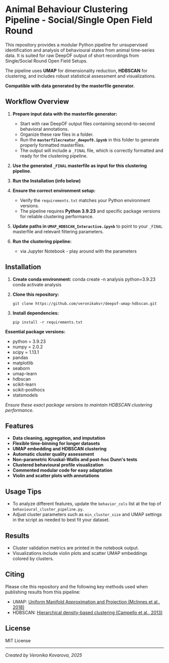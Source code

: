 # Animal Behaviour Clustering Pipeline - Social/Single Open Field Round

This repository provides a modular Python pipeline for unsupervised identification and analysis of behavioural states from animal time-series data. It is suited for raw DeepOF output of short recordings from Single/Social Round Open Field Setups.

The pipeline uses **UMAP** for dimensionality reduction, **HDBSCAN** for clustering, and includes robust statistical assessment and visualizations.

**Compatible with data generated by the masterfile generator.**

## Workflow Overview

1. **Prepare input data with the masterfile generator:**

   - Start with raw DeepOF output files containing second-to-second behavioral annotations.
   - Organize these raw files in a folder.
   - Run the **`masterfilecreator_deepof8.ipynb`** in this folder to generate properly formatted masterfiles.
   - The output will include a `_FINAL` file, which is correctly formatted and ready for the clustering pipeline.

2. **Use the generated `_FINAL` masterfile as input for this clustering pipeline.**

3. **Run the Installation (info below)**

4. **Ensure the correct environment setup:**

   - Verify the `requirements.txt` matches your Python environment versions.
   - The pipeline requires **Python 3.9.23** and specific package versions for reliable clustering performance.

5. **Update paths in `UMAP_HDBSCAN_Interactive.ipynb`** to point to your `_FINAL` masterfile and relevant filtering parameters.

6. **Run the clustering pipeline:**

   - via Jupyter Notebook - play around with the parameters

## Installation

1. **Create conda environment:**
conda create -n analysis python=3.9.23
conda activate analysis

2. **Clone this repository:**
     ```
     git clone https://github.com/veronikakvr/deepof-umap-hdbscan.git
     ```


3. **Install dependencies:**

     ```
     pip install -r requirements.txt
     ```

**Essential package versions:**

- python = 3.9.23  
- numpy = 2.0.2  
- scipy = 1.13.1  
- pandas  
- matplotlib  
- seaborn  
- umap-learn  
- hdbscan  
- scikit-learn  
- scikit-posthocs  
- statsmodels  

*Ensure these exact package versions to maintain HDBSCAN clustering performance.*

## Features

- **Data cleaning, aggregation, and imputation**
- **Flexible time-binning for longer datasets**
- **UMAP embedding and HDBSCAN clustering**
- **Automatic cluster quality assessment**
- **Non-parametric Kruskal-Wallis and post-hoc Dunn's tests**
- **Clustered behavioural profile visualization**
- **Commented modular code for easy adaptation**
- **Violin and scatter plots with annotations**

## Usage Tips

- To analyze different features, update the `behavior_cols` list at the top of `behavioural_cluster_pipeline.py`.
- Adjust cluster parameters such as `min_cluster_size` and UMAP settings in the script as needed to best fit your dataset.

## Results

- Cluster validation metrics are printed in the notebook output.
- Visualizations include violin plots and scatter UMAP embeddings colored by clusters.

## Citing

Please cite this repository and the following key methods used when publishing results from this pipeline:

- UMAP: [Uniform Manifold Approximation and Projection (McInnes et al., 2018)](https://arxiv.org/abs/1802.03426)  
- HDBSCAN: [Hierarchical density-based clustering (Campello et al., 2013)](https://jmlr.org/papers/volume17/16-304/16-304.pdf)

## License

MIT License

---

*Created by Veronika Kovarova, 2025*
